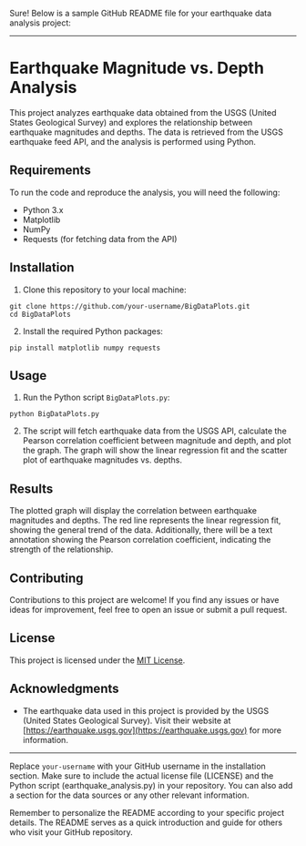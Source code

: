 Sure! Below is a sample GitHub README file for your earthquake data analysis project:

---

# Earthquake Magnitude vs. Depth Analysis

This project analyzes earthquake data obtained from the USGS (United States Geological Survey) and explores the relationship between earthquake magnitudes and depths. The data is retrieved from the USGS earthquake feed API, and the analysis is performed using Python.

## Requirements

To run the code and reproduce the analysis, you will need the following:

- Python 3.x
- Matplotlib
- NumPy
- Requests (for fetching data from the API)

## Installation

1. Clone this repository to your local machine:

```
git clone https://github.com/your-username/BigDataPlots.git
cd BigDataPlots
```

2. Install the required Python packages:

```
pip install matplotlib numpy requests
```

## Usage

1. Run the Python script `BigDataPlots.py`:

```
python BigDataPlots.py
```

2. The script will fetch earthquake data from the USGS API, calculate the Pearson correlation coefficient between magnitude and depth, and plot the graph. The graph will show the linear regression fit and the scatter plot of earthquake magnitudes vs. depths.

## Results

The plotted graph will display the correlation between earthquake magnitudes and depths. The red line represents the linear regression fit, showing the general trend of the data. Additionally, there will be a text annotation showing the Pearson correlation coefficient, indicating the strength of the relationship.

## Contributing

Contributions to this project are welcome! If you find any issues or have ideas for improvement, feel free to open an issue or submit a pull request.

## License

This project is licensed under the [MIT License](LICENSE).

## Acknowledgments

- The earthquake data used in this project is provided by the USGS (United States Geological Survey). Visit their website at [https://earthquake.usgs.gov](https://earthquake.usgs.gov) for more information.

---

Replace `your-username` with your GitHub username in the installation section. Make sure to include the actual license file (LICENSE) and the Python script (earthquake_analysis.py) in your repository. You can also add a section for the data sources or any other relevant information.

Remember to personalize the README according to your specific project details. The README serves as a quick introduction and guide for others who visit your GitHub repository.
